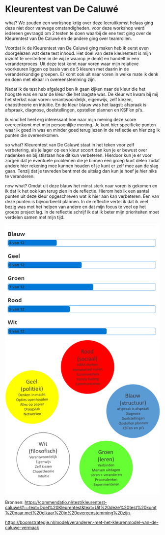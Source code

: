 # Kleurentest van De Caluwé
what?
We zouden een workshop krijg over deze leeruitkomst helaas ging deze niet door vanwege omstandigheden. voor deze workshop werd iedereen gevraagd om 2 testen te doen waarbij de ene test ging over de Kleurentest van De Caluwé en de andere ging over teamrollen.

Voordat ik de Kleurentest van De Caluwé ging maken heb ik eerst even doorgelezen wat deze test inhoud. Het doel van deze kleurentest is mijn inzicht te versterken in de wijze waarop je denkt en handelt in een veranderproces. Uit deze test komt naar voren waar mijn relatieve voorkeuren liggen op basis van de 5 kleuren met daarin in de veranderkundige groepen. Er komt ook uit naar voren in welke mate ik denk en doen met elkaar in overeenstemming zijn.

Nadat ik de test heb afgelegd ben ik gaan kijken naar de kleur die het hoogste was en naar de kleur die het laagste was. De kleur wit kwam bij mij het sterkst naar voren: verantwoordelijk, eigenwijs, zelf kiezen, chaostheorie en intuïtie. En de kleur blauw was het laagst: afspraak is afspraak, diagnose, doelstellingen, opstellen plannen en KSF’en pi’s.

Ik vind het heel erg interessant hoe naar mijn mening deze score overeenkomt met mijn persoonlijke mening. Je kunt hier specifieke punten waar ik goed in was en minder goed terug lezen in de reflectie en hier zag ik punten die overeenkomen.

so what?
Kleurentest van De Caluwé staat in het teken voor zelf verbetering, als je lager op een kleur scoort dan kun je er bewust over nadenken en bij stilstaan hoe dit kun verbeteren. Hierdoor kun je er voor zorgen dat je eventuele problemen die je binnen een groep kunt delen zodat andere hier rekening mee kunnen houden of je kunt er zelf mee aan de slag gaan. Tenzij dat je tevreden bent met de uitslag dan kun je hoef je hier niks te veranderen.

now what?
Omdat uit deze blauw het minst sterk naar voren is gekomen en ik dat ik het ook kan terug zien in de reflectie. Hierom heb ik een aantal punten uit deze kleur opgeschreven wat ik hier aan kan verbeteren. Een van deze punten is bijvoorbeeld plannen. In de reflectie vertel ik dat ik veel bezig was met het helpen van andere en dat mijn focus te veel op het groeps project lag. In de reflectie schrijf ik dat ik beter mijn prioriteiten moet verdelen samen met mijn tijd. 

![outcome](../utils/etics/colorTest-outcome.png)
![meaning](../utils/etics/verandermanagement-kleurendenken-caluwe.png)

Bronnen:
https://commendatio.nl/test/kleurentest-caluwe/#:~:text=Doel%20Kleurentest&text=Uit%20deze%20test%20komt%20naar,met%20elkaar%20in%20overeenstemming%20zijn.

https://boomstrategie.nl/model/veranderen-met-het-kleurenmodel-van-de-caluwe-vermaak
